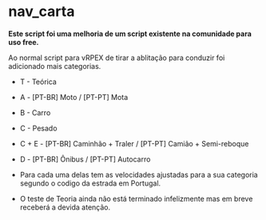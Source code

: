# nav_carta
**Este script foi uma melhoria de um script existente na comunidade para uso free.**

Ao normal script para vRPEX de tirar a ablitação para conduzir foi adicionado mais categorias.
- T - Teórica
- A - [PT-BR] Moto / [PT-PT] Mota
- B - Carro
- C - Pesado
- C + E - [PT-BR] Caminhão + Traler / [PT-PT] Camião + Semi-reboque
- D - [PT-BR] Ônibus / [PT-PT] Autocarro

- Para cada uma delas tem as velocidades ajustadas para a sua categoria segundo o codigo da estrada em Portugal.
- O teste de Teoria ainda não está terminado infelizmente mas em breve receberá a devida atenção.



